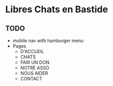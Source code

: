 # Libres Chats en Bastide

## TODO

- mobile nav with hamburger menu
- Pages
  - D'ACCUEIL
  - CHATS​​​​‌
  - FAIR UN DON​​​​‌‌
  - NOTRE ASSO​​​​‌
  - NOUS AIDER​​​​‌
  - CONTACT
